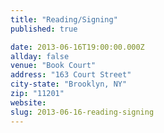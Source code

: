 ```yaml
---
title: "Reading/Signing"
published: true

date: 2013-06-16T19:00:00.000Z
allday: false
venue: "Book Court"
address: "163 Court Street"
city-state: "Brooklyn, NY"
zip: "11201"
website:
slug: 2013-06-16-reading-signing
---
```


